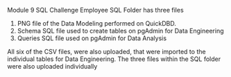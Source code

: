 Module 9 SQL Challenge
Employee SQL Folder has three files
1) PNG file of the Data Modeling performed on QuickDBD.
2) Schema SQL file used to create tables on pgAdmin for Data Engineering
3) Queries SQL file used on pgAdmin for Data Analysis

All six of the CSV files, were also uploaded, that were imported to the individual tables for Data Engineering.
The three files within the SQL folder were also uploaded individually

